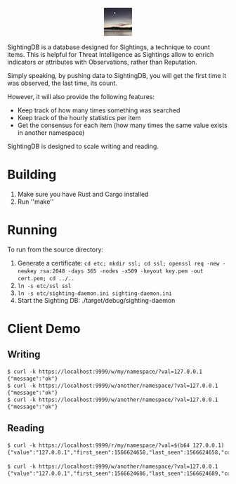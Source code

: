 <p align="center"><img src="doc/sightingdb-logo-64.png"/></p>

SightingDB is a database designed for Sightings, a technique to count items. This is helpful for Threat Intelligence as Sightings allow
to enrich indicators or attributes with Observations, rather than Reputation.

Simply speaking, by pushing data to SightingDB, you will get the first time it was observed, the last time, its count.

However, it will also provide the following features:
* Keep track of how many times something was searched
* Keep track of the hourly statistics per item
* Get the consensus for each item (how many times the same value exists in another namespace)

SightingDB is designed to scale writing and reading.

Building
========

1) Make sure you have Rust and Cargo installed
2) Run ''make''

Running
=======

To run from the source directory:

1. Generate a certificate: `cd etc; mkdir ssl; cd ssl; openssl req -new -newkey rsa:2048 -days 365 -nodes -x509 -keyout key.pem -out cert.pem; cd ../..`
2. `ln -s etc/ssl ssl`
3. `ln -s etc/sighting-daemon.ini sighting-daemon.ini`
4. Start the Sighting DB: ./target/debug/sighting-daemon

Client Demo
===========

Writing
-------
	$ curl -k https://localhost:9999/w/my/namespace/?val=127.0.0.1
	{"message":"ok"}	
	$ curl -k https://localhost:9999/w/another/namespace/?val=127.0.0.1
	{"message":"ok"}
	$ curl -k https://localhost:9999/w/another/namespace/?val=127.0.0.1
	{"message":"ok"}

Reading
-------
	$ curl -k https://localhost:9999/r/my/namespace/?val=$(b64 127.0.0.1)
	{"value":"127.0.0.1","first_seen":1566624658,"last_seen":1566624658,"count":1,"tag":"","ttl":0,"consensus":2}
	
	$ curl -k https://localhost:9999/w/another/namespace/?val=127.0.0.1
	{"value":"127.0.0.1","first_seen":1566624686,"last_seen":1566624689,"count":2,"tag":"","ttl":0,"consensus":2}
	

